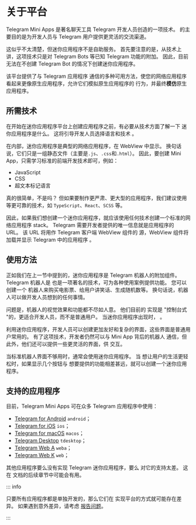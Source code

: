 # 关于平台

Telegram Mini Apps 是著名聊天工具 Telegram 开发人员创造的一项技术。
的主要目的是为开发人员与 Telegram 用户提供更灵活的交流渠道。

这似乎不太清楚，但迷你应用程序不是自助服务。 首先要注意的是，从技术上讲，这项技术只是对
Telegram Bots 等已知 Telegram 功能的附加。 因此，目前无法在不创建 Telegram Bot 的情况下创建迷你应用程序。

该平台提供了与 Telegram 应用程序
通信的多种可用方法，使您的网络应用程序看起来更像原生应用程序，允许它们模拟原生应用程序的
行为，并最终**模仿**原生应用程序。

## 所需技术

在开始在迷你应用程序平台上创建应用程序之前，有必要从技术方面了解一下
迷你应用程序是什么。 这将引导开发人员选择语言和技术
。

在内部，迷你应用程序是典型的网络应用程序，在 WebView 中显示。 换句话说，它们只是一组静态文件（主要是`.js`、`.css`和`.html`）。 因此，要创建 Mini App，只需学习标准的前端开发技术即可，例如：

- JavaScript
- CSS
- 超文本标记语言

真的很简单，不是吗？ 但如果要制作更严肃、更大型的应用程序，我们建议使用
等更可靠的技术，如 `TypeScript`、`React`、`SCSS` 等。

因此，如果我们想创建一个迷你应用程序，就应该使用任何技术创建一个标准的网络应用程序
stack。 Telegram 需要开发者提供的唯一信息就是应用程序的 URL。 该 URL 将用作 Telegram 客户端 WebView 组件的
源，WebView 组件将加载并显示 Telegram 中的应用程序
。

## 使用方法

正如我们在上一节中提到的，迷你应用程序是 Telegram 机器人的附加组件。 Telegram 机器人是
也是一项著名的技术，可为各种使用案例提供功能。 您可以创建一个
机器人来购买电影票、给用户讲笑话、生成随机数等。 换句话说，机器人可以做开发人员想到的任何事情。

问题是，机器人的视觉效果和功能都不尽如人意。 他们目前的
实现是 "控制台式 "的，更适合开发人员，而不是普通用户。 当迷你应用程序出现时，
。

利用迷你应用程序，开发人员可以创建更加友好和复杂的界面，这些界面是普通用户常用的。 有了这项技术，开发者仍然可以与 Mini App 背后的机器人
通信，但此外，他们还可以提供一些更灵活的界面，供
交互。

当标准机器人界面不够用时，通常会使用迷你应用程序。 当
想让用户的生活更轻松时，如果显示几个按钮与
想要提供的功能相差甚远，就可以创建一个迷你应用程序。

## 支持的应用程序

目前，Telegram Mini Apps 可在众多 Telegram
应用程序中使用：

- [Telegram for Android](https://github.com/DrKLO/Telegram) `android`；
- [Telegram for iOS](https://github.com/TelegramMessenger/Telegram-iOS) `ios`；
- [Telegram for macOS](https://github.com/overtake/TelegramSwift) `macos`；
- [Telegram Desktop](https://github.com/telegramdesktop/tdesktop) `tdesktop`；
- [Telegram Web A](https://github.com/Ajaxy/telegram-tt) `weba`；
- [Telegram Web K](https://github.com/morethanwords/tweb) `web`；

其他应用程序要么没有实现 Telegram 迷你应用程序，要么
对它的支持太差。 这在
文档的后续章节中可能会有用。

::: info

只要所有应用程序都是单独开发的，那么它们在
实现平台的方式就可能存在差异。 如果遇到意外差异，请考虑
[报告问题](https://github.com/Telegram-Mini-Apps/issues)。

:::
